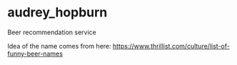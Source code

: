# audrey_hopburn
Beer recommendation service

Idea of the name comes from here: https://www.thrillist.com/culture/list-of-funny-beer-names

